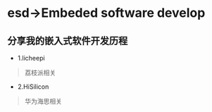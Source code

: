 # esd->Embeded software develop

## 分享我的嵌入式软件开发历程

* 1.licheepi     
>荔枝派相关
* 2.HiSilicon
>华为海思相关






